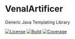 # VenalArtificer
Generic Java Templating Library

[![License](https://img.shields.io/badge/license-GPL%20v3-brightgreen.svg)](https://www.gnu.org/licenses/gpl-3.0.txt) [![Build](https://travis-ci.org/sshookman/VenalArtificer.svg?branch=master)](https://travis-ci.org/sshookman/VenalArtificer) [![Coverage](https://codecov.io/gh/sshookman/VenalArtificer/branch/master/graph/badge.svg)](https://codecov.io/gh/sshookman/VenalArtificer)
